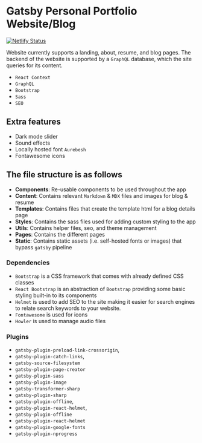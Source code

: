 # Gatsby Personal Portfolio Website/Blog

[![Netlify Status](https://api.netlify.com/api/v1/badges/d5aef605-d961-4c6c-9285-14992f1dcb61/deploy-status)](https://app.netlify.com/sites/boring-lovelace-564f37/deploys)

Website currently supports a landing, about, resume, and blog pages. The backend of the website is supported by a `GraphQL` database, which the site queries for its content.

* `React Context`
* `GraphQL`
* `Bootstrap`
* `Sass`
* `SEO`

## Extra features

* Dark mode slider
* Sound effects
* Locally hosted font `Aurebesh`
* Fontawesome icons

## The file structure is as follows

- **Components**: Re-usable components to be used throughout the app
- **Content**: Contains relevant `Markdown` & `MDX` files and images for blog & resume
- **Templates**: Contains files that create the template html for a blog details page
- **Styles**: Contains the sass files used for adding custom styling to the app
- **Utils**: Contains helper files, seo, and theme management
- **Pages**: Contains the different pages
- **Static**: Contains static assets (i.e. self-hosted fonts or images) that bypass `gatsby` pipeline

### Dependencies

- `Bootstrap` is a CSS framework that comes with already defined CSS classes
- `React Bootstrap` is an abstraction of `Bootstrap` providing some basic styling built-in to its components
- `Helmet` is used to add SEO to the site making it easier for search engines to relate search keywords to your website.
- `Fontawesome` is used for icons
- `Howler` is used to manage audio files

### Plugins

- `gatsby-plugin-preload-link-crossorigin`,
- `gatsby-plugin-catch-links`,
- `gatsby-source-filesystem`
- `gatsby-plugin-page-creator`
- `gatsby-plugin-sass`
- `gatsby-plugin-image`
- `gatsby-transformer-sharp`
- `gatsby-plugin-sharp`
- `gatsby-plugin-offline`,
- `gatsby-plugin-react-helmet`,
- `gatsby-plugin-offline`
- `gatsby-plugin-react-helmet`
- `gatsby-plugin-google-fonts`
- `gatsby-plugin-nprogress`

